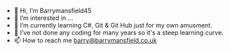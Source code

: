 - 👋 Hi, I’m Barrymansfield45
- 👀 I’m interested in ...
- 🌱 I’m currently learning C#, Git & Git Hub just for my own amusment.
- 💞️ I’ve not done any coding for many years so it's a steep learning curve.
- 📫 How to reach me barry@barrymansfield.co.uk

<!---
Barrymansfield45/Barrymansfield45 is a ✨ special ✨ repository because its `README.md` (this file) appears on your GitHub profile.
You can click the Preview link to take a look at your changes.
--->
